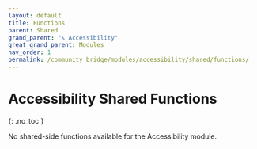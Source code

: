 ```yaml
---
layout: default
title: Functions
parent: Shared
grand_parent: "♿ Accessibility"
great_grand_parent: Modules
nav_order: 1
permalink: /community_bridge/modules/accessibility/shared/functions/
---
```


# Accessibility Shared Functions
{: .no_toc }

No shared-side functions available for the Accessibility module.
